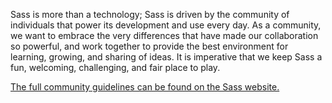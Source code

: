 Sass is more than a technology; Sass is driven by the community of individuals
that power its development and use every day. As a community, we want to embrace
the very differences that have made our collaboration so powerful, and work
together to provide the best environment for learning, growing, and sharing of
ideas. It is imperative that we keep Sass a fun, welcoming, challenging, and
fair place to play.

[The full community guidelines can be found on the Sass website.][link]

[link]: https://sass-lang.com/community-guidelines

   <!-- add a poorly indented comment up top -->
